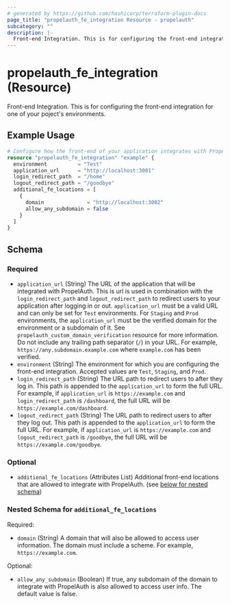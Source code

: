 ```yaml
---
# generated by https://github.com/hashicorp/terraform-plugin-docs
page_title: "propelauth_fe_integration Resource - propelauth"
subcategory: ""
description: |-
  Front-end Integration. This is for configuring the front-end integration for one of your poject's environments.
---
```


# propelauth_fe_integration (Resource)

Front-end Integration. This is for configuring the front-end integration for one of your poject's environments.

## Example Usage

```terraform
# Configure how the front-end of your application integrates with PropelAuth.
resource "propelauth_fe_integration" "example" {
  environment          = "Test"
  application_url      = "http://localhost:3001"
  login_redirect_path  = "/home"
  logout_redirect_path = "/goodbye"
  additional_fe_locations = [
    {
      domain              = "http://localhost:3002"
      allow_any_subdomain = false
    }
  ]
}
```

<!-- schema generated by tfplugindocs -->
## Schema

### Required

- `application_url` (String) The URL of the application that will be integrated with PropelAuth. This is url is used in combination with the `login_redirect_path` and `logout_redirect_path` to redirect users to your application after logging in or out. `application_url` must be a valid URL and can only be set for `Test` environments. For `Staging` and `Prod` environments, the `application_url` must be the verified domain for the environment or a subdomain of it. See  `propelauth_custom_domain_verification` resource for more information. Do not include any trailing path separator (`/`) in your URL. For example, `https://any.subdomain.example.com` where `example.com` has been verified.
- `environment` (String) The environment for which you are configuring the front-end integration. Accepted values are `Test`, `Staging`, and `Prod`.
- `login_redirect_path` (String) The URL path to redirect users to after they log in. This path is appended to the `application_url` to form the full URL. For example, if `application_url` is `https://example.com` and `login_redirect_path` is `/dashboard`, the full URL will be `https://example.com/dashboard`.
- `logout_redirect_path` (String) The URL path to redirect users to after they log out. This path is appended to the `application_url` to form the full URL. For example, if `application_url` is `https://example.com` and `logout_redirect_path` is `/goodbye`, the full URL will be `https://example.com/goodbye`.

### Optional

- `additional_fe_locations` (Attributes List) Additional front-end locations that are allowed to integrate with PropelAuth. (see [below for nested schema](#nestedatt--additional_fe_locations))

<a id="nestedatt--additional_fe_locations"></a>
### Nested Schema for `additional_fe_locations`

Required:

- `domain` (String) A domain that will also be allowed to access user information. The domain must include a scheme. For example, `https://example.com`.

Optional:

- `allow_any_subdomain` (Boolean) If true, any subdomain of the domain to integrate with PropelAuth is also allowed to access user info. The default value is false.
